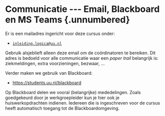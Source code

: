 # Communicatie --- Email, Blackboard en MS Teams {.unnumbered}

Er is een mailadres ingericht voor deze cursus onder:

-    [`inleiding.logica@uu.nl`](mailto:inleiding.logica@uu.nl)

Gebruik alsjeblieft alleen deze email om de coördinatoren te bereiken.
Dit adres is bedoeld voor alle communicatie waar een *paper trail* belangrijk
is: ziekmeldingen, extra voorzieningen, bezwaar, ...

Verder maken we gebruik van Blackboard:

-    <https://students.uu.nl/blackboard>

Op Blackboard delen we vooral (belangrijke) mededelingen.
Zoals goedgekeurd door je werkgroepleider kun je hier ook je huiswerkopdrachten
indienen.
Iedereen die is ingeschreven voor de cursus heeft automatisch toegang tot de
Blackboardomgeving.


